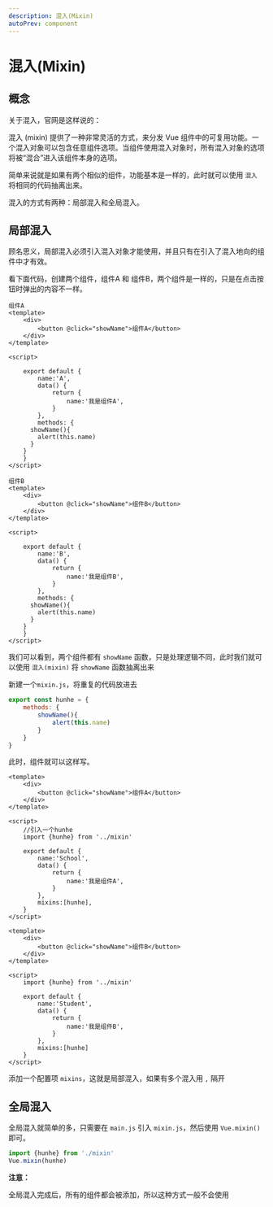 ```yaml
---
description: 混入(Mixin)
autoPrev: component
---
```


# 混入(Mixin)

## 概念

关于混入，官网是这样说的：

混入 (mixin) 提供了一种非常灵活的方式，来分发 Vue 组件中的可复用功能。一个混入对象可以包含任意组件选项。当组件使用混入对象时，所有混入对象的选项将被“混合”进入该组件本身的选项。

简单来说就是如果有两个相似的组件，功能基本是一样的，此时就可以使用 `混入` 将相同的代码抽离出来。

混入的方式有两种：局部混入和全局混入。

## 局部混入

顾名思义，局部混入必须引入混入对象才能使用，并且只有在引入了混入地向的组件中才有效。

看下面代码，创建两个组件，组件A 和 组件B，两个组件是一样的，只是在点击按钮时弹出的内容不一样。

```vue
组件A
<template>
	<div>
		<button @click="showName">组件A</button>
	</div>
</template>

<script>

	export default {
		name:'A',
		data() {
			return {
				name:'我是组件A',
			}
		},
		methods: {
      showName(){
        alert(this.name)
      }
    }
	}
</script>
```

```vue
组件B
<template>
	<div>
		<button @click="showName">组件B</button>
	</div>
</template>

<script>

	export default {
		name:'B',
		data() {
			return {
				name:'我是组件B',
			}
		},
		methods: {
      showName(){
        alert(this.name)
      }
    }
	}
</script>
```
我们可以看到，两个组件都有 `showName` 函数，只是处理逻辑不同，此时我们就可以使用 `混入(mixin)` 将 `showName` 函数抽离出来

新建一个`mixin.js`，将重复的代码放进去
```js
export const hunhe = {
	methods: {
		showName(){
			alert(this.name)
		}
	}
}
```

此时，组件就可以这样写。
```vue
<template>
	<div>
		<button @click="showName">组件A</button>
	</div>
</template>

<script>
	//引入一个hunhe
	import {hunhe} from '../mixin'

	export default {
		name:'School',
		data() {
			return {
				name:'我是组件A',
			}
		},
		mixins:[hunhe],
	}
</script>
```

```vue
<template>
	<div>
		<button @click="showName">组件B</button>
	</div>
</template>

<script>
	import {hunhe} from '../mixin'

	export default {
		name:'Student',
		data() {
			return {
				name:'我是组件B',
			}
		},
		mixins:[hunhe]
	}
</script>
```

添加一个配置项 `mixins`，这就是局部混入，如果有多个混入用 `,` 隔开

## 全局混入
全局混入就简单的多，只需要在 `main.js` 引入 `mixin.js`，然后使用 `Vue.mixin()` 即可。

```js
import {hunhe} from './mixin'
Vue.mixin(hunhe)
```

**注意：**

全局混入完成后，所有的组件都会被添加，所以这种方式一般不会使用
 